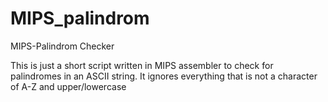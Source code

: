 # MIPS_palindrom
MIPS-Palindrom Checker

This is just a short script written in MIPS assembler to check for palindromes in an ASCII string.
It ignores everything that is not a character of A-Z and upper/lowercase
